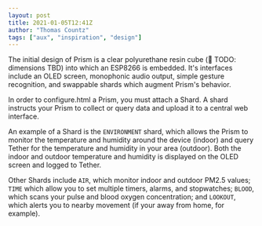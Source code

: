 ```yaml
---
layout: post
title: 2021-01-05T12:41Z
author: "Thomas Countz"
tags: ["aux", "inspiration", "design"]
---
```

The initial design of Prism is a clear polyurethane resin cube (🚧 TODO: dimensions TBD) into which an ESP8266 is embedded. It's interfaces include an OLED screen, monophonic audio output, simple gesture recognition, and swappable shards which augment Prism's behavior.

In order to configure.html a Prism, you must attach a Shard. A shard instructs your Prism to collect or query data and upload it to a central web interface.

An example of a Shard is the `ENVIRONMENT` shard, which allows the Prism to monitor the temperature and humidity around the device (indoor) and query Tether for the temperature and humidity in your area (outdoor). Both the indoor and outdoor temperature and humidity is displayed on the OLED screen and logged to Tether.

Other Shards include `AIR`, which monitor indoor and outdoor PM2.5 values; `TIME` which allow you to set multiple timers, alarms, and stopwatches; `BLOOD`, which scans your pulse and blood oxygen concentration; and `LOOKOUT`, which alerts you to nearby movement (if your away from home, for example).